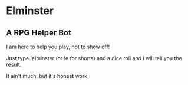 # Elminster

## A RPG Helper Bot

I am here to help you play, not to show off!

Just type !elminster (or !e for shorts) and a dice roll and I will tell you the result.

It ain't much, but it's honest work.
